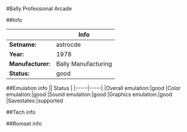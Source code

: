 #Bally Professional Arcade

##Info

||Info|
|-----|-----|
|**Setname:**|astrocde
|**Year:**|1978
|**Manufacturer:**|Bally Manufacturing
|**Status:**|good

##Emulation info
|| Status |
|-----|-----|
|Overall emulation:|good
|Color emulation:|good
|Sound emulation:|good
|Graphics emulation:|good
|Savestates:|supported

##Tech info

##Romset info

<!--- START OF EDITED COMMENT DO NOT TOUCH TEXT ABOVE-->
